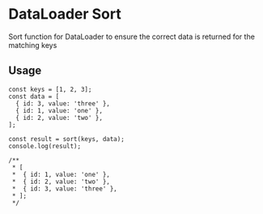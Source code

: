 # DataLoader Sort
Sort function for DataLoader to ensure the correct data is returned for the matching keys

## Usage
```
const keys = [1, 2, 3];
const data = [
  { id: 3, value: 'three' },
  { id: 1, value: 'one' },
  { id: 2, value: 'two' },
];

const result = sort(keys, data);
console.log(result);

/**
 * [
 *  { id: 1, value: 'one' },
 *  { id: 2, value: 'two' },
 *  { id: 3, value: 'three' },
 * ];
 */
```
